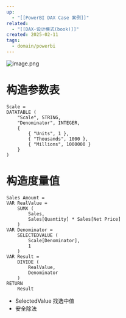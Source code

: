 ```yaml
---
up:
  - "[[PowerBI DAX Case 案例]]"
related:
  - "[[DAX-设计模式(book)]]"
created: 2025-02-11
tags:
  - domain/powerbi
---
```

![image.png](https://s1.vika.cn/space/2025/02/11/9b4e8dfd1bb64d3893cf287dae4af25a)

# 构造参数表

```
Scale = 
DATATABLE (
    "Scale", STRING,
    "Denominator", INTEGER,
    {
        { "Units", 1 },
        { "Thousands", 1000 },
        { "Millions", 1000000 }
    }
)
```


# 构造度量值

```
Sales Amount = 
VAR RealValue =
    SUMX (
        Sales,
        Sales[Quantity] * Sales[Net Price]
    )
VAR Denominator =
    SELECTEDVALUE (
        Scale[Denominator],
        1
    )
VAR Result =
    DIVIDE (
        RealValue,
        Denominator
    )
RETURN
    Result
```

- SelectedValue 找选中值
- 安全除法


